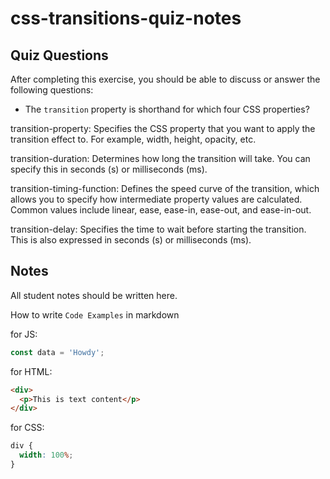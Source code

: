 # css-transitions-quiz-notes

## Quiz Questions

After completing this exercise, you should be able to discuss or answer the following questions:

- The `transition` property is shorthand for which four CSS properties?

transition-property: Specifies the CSS property that you want to apply the transition effect to. For example, width, height, opacity, etc.

transition-duration: Determines how long the transition will take. You can specify this in seconds (s) or milliseconds (ms).

transition-timing-function: Defines the speed curve of the transition, which allows you to specify how intermediate property values are calculated. Common values include linear, ease, ease-in, ease-out, and ease-in-out.

transition-delay: Specifies the time to wait before starting the transition. This is also expressed in seconds (s) or milliseconds (ms).

## Notes

All student notes should be written here.

How to write `Code Examples` in markdown

for JS:

```javascript
const data = 'Howdy';
```

for HTML:

```html
<div>
  <p>This is text content</p>
</div>
```

for CSS:

```css
div {
  width: 100%;
}
```
